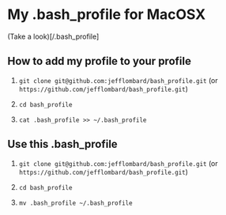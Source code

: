 # My .bash_profile for MacOSX
(Take a look)[/.bash_profile]

## How to add my profile to your profile

1. `git clone git@github.com:jefflombard/bash_profile.git` (or `https://github.com/jefflombard/bash_profile.git`)

1. `cd bash_profile`

1. `cat .bash_profile >> ~/.bash_profile`

## Use this .bash_profile

1. `git clone git@github.com:jefflombard/bash_profile.git` (or `https://github.com/jefflombard/bash_profile.git`)

1. `cd bash_profile`

1. `mv .bash_profile ~/.bash_profile`
